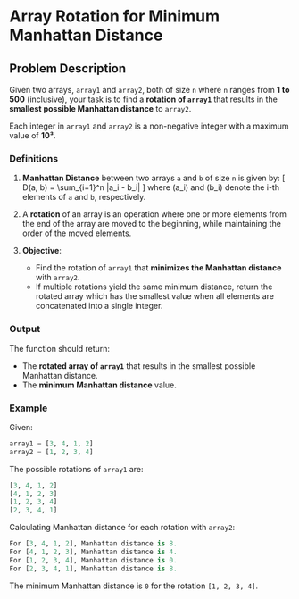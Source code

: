 # Array Rotation for Minimum Manhattan Distance

## Problem Description

Given two arrays, `array1` and `array2`, both of size `n` where `n` ranges from **1 to 500** (inclusive), your task is to find a **rotation of `array1`** that results in the **smallest possible Manhattan distance** to `array2`.

Each integer in `array1` and `array2` is a non-negative integer with a maximum value of **10³**.

### Definitions

1. **Manhattan Distance** between two arrays `a` and `b` of size `n` is given by:
   \[
   D(a, b) = \sum\_{i=1}^n |a_i - b_i|
   \]
   where \(a_i\) and \(b_i\) denote the i-th elements of `a` and `b`, respectively.

2. A **rotation** of an array is an operation where one or more elements from the end of the array are moved to the beginning, while maintaining the order of the moved elements.

3. **Objective**:
   - Find the rotation of `array1` that **minimizes the Manhattan distance** with `array2`.
   - If multiple rotations yield the same minimum distance, return the rotated array which has the smallest value when all elements are concatenated into a single integer.

### Output

The function should return:

- The **rotated array of `array1`** that results in the smallest possible Manhattan distance.
- The **minimum Manhattan distance** value.

### Example

Given:

```python
array1 = [3, 4, 1, 2]
array2 = [1, 2, 3, 4]
```

The possible rotations of `array1` are:

```python
[3, 4, 1, 2]
[4, 1, 2, 3]
[1, 2, 3, 4]
[2, 3, 4, 1]
```

Calculating Manhattan distance for each rotation with `array2`:

```python
For [3, 4, 1, 2], Manhattan distance is 8.
For [4, 1, 2, 3], Manhattan distance is 4.
For [1, 2, 3, 4], Manhattan distance is 0.
For [2, 3, 4, 1], Manhattan distance is 8.
```

The minimum Manhattan distance is `0` for the rotation `[1, 2, 3, 4]`.
